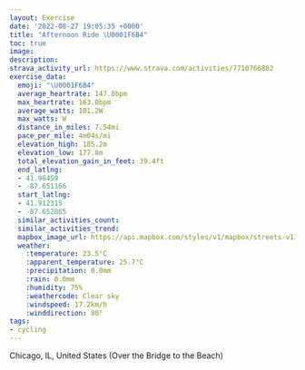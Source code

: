 ```yaml
---
layout: Exercise
date: '2022-08-27 19:05:35 +0000'
title: "Afternoon Ride \U0001F6B4"
toc: true
image:
description:
strava_activity_url: https://www.strava.com/activities/7710766882
exercise_data:
  emoji: "\U0001F6B4"
  average_heartrate: 147.0bpm
  max_heartrate: 163.0bpm
  average_watts: 101.2W
  max_watts: W
  distance_in_miles: 7.54mi
  pace_per_mile: 4m04s/mi
  elevation_high: 185.2m
  elevation_low: 177.8m
  total_elevation_gain_in_feet: 39.4ft
  end_latlng:
  - 41.98459
  - -87.651166
  start_latlng:
  - 41.912315
  - -87.652865
  similar_activities_count:
  similar_activities_trend:
  mapbox_image_url: https://api.mapbox.com/styles/v1/mapbox/streets-v11/static/path-5+787af2-1.0(%7D~x~Flu~uO%40I%3FHCB%40b%40u%40DIEGDU%3Fk%40LcAGQGu%40%40ES%40OEeBBED_AIcAAoDKiBDkAEk%40I%5BHSCyCFc%40%3Fw%40Bc%40Ca%40AgB%40YCsB%3FoBGyA%40%7BBEkGGWOI_BDGDGAGQAyBG%7DDBqBC_E%3F_AHu%40I%7B%40IO%3FGJe%40EsAK_%40C_A%3FcFCa%40%40c%40CgA%40sAC_BBe%40Eg%40Bs%40EW%3Fk%40B_%40AYCC%3FSJQCQTc%40Ec%40%40%5DNUOy%40Cg%40M%5DMQMIg%40AKMI%5BMaBCEc%40BkA%5Eo%40MOKWk%40%3F%5DAYQy%40%3Fq%40%40wAIYFg%40Cc%40Fm%40JIH%5BDEz%40wCt%40qATKh%40e%40TIFCFLiBuEEHg%40Z%5DNi%40d%40a%40PwC%60BSBg%40Z_AVoAd%40%5BDULYDED%40FPTyI%60BqBTk%40N_CXgCn%40y%40V%7D%40FgBf%40%7DAJeC%5EwBO%5DMaAk%40S%5BKa%40IMYO%5DAwAZi%40RqCxCy%40n%40y%40f%40%5BLgB%60%40iBXwBN%5BEmBCkC%5BY%40m%40Vs%40v%40YJe%40DwACkB%5Bi%40%40kARm%40T%7D%40N_%40JcAh%40%7B%40T%5DBeBz%40s%40n%40w%40h%40kAh%40i%40%5EU%60%40Ux%40%7DBlDWZYRUZm%40pAUZe%40%5ESXMb%40u%40%7CAc%40%60%40k%40JKHc%40t%40%7B%40z%40eGrEQ%60%40KHw%40b%40y%40LiDhAwCdBo%40l%40qAv%40%7B%40%5EkAZeCL%5BFIHq%40fAa%40d%40e%40%60%40qFpCMB%5DCsAaA%5D%3FOBmA~%40S%5CO%60%40aAjAYR%5BL%5DBwA%5C%5DPmARmHlBaA%5C%5B%3FeAQkBs%40oBe%40%5B%3FYLc%40%5Cy%40ReAbAs%40Pw%40f%40s%40LyAp%40qAXe%40RmBl%40i%40%40q%40_%40i%40I%5B%40YJw%40p%40yAj%40_BN%5BCw%40_%40qBOoAg%40eAGSUGOCO%3FSTmC%40o%40Co%40M%5BUSOAaBPMAWQEOEc%40F%7BC%3Fq%40Es%40Kq%40I_%40Yw%40Uc%40c%40k%40aAq%40oAYmABiA%5Cs%40j%40g%40n%40Yl%40YbAQvAAhCDbBRvBCVIPKNOHoBRQWG_%40Wi%40YQg%40Ba%40%60%40gAfB%7BBvBq%40d%40wAz%40uBv%40i%40B%7D%40f%40yDvAmApAMDqAEcI~%40mGJsCA_AFg%40GKYKq%40%40a%40IUGCc%40%3Fe%40Hy%40l%40Yb%40Uh%40I%60%40Uh%40Op%40E~AJdEIz%40OX%7BBdBmBlAsAd%40_Dv%40q%40%5CoCbBu%40FBHn%40Kv%40_%40%7CBuAJS%40m%40J%5DNOZQAKE%40_DfEIFq%40Zi%40NmDj%40%7B%40F%7DAEmAOwAUsA_%40kADUUQk%40IOWSg%40Q),pin-s-s+e5b22e(-87.65287,41.91231),pin-s-f+89ae00(-87.65117000000005,41.98458999999999)/auto/800x800?access_token=pk.eyJ1Ijoiam9zaGJlY2ttYW4iLCJhIjoiY205eWR2aDd1MWZ6djJrbXc4a3M0bWZleiJ9.XiG9OWkNcZk2QzjJbxLB4A
  weather:
    :temperature: 23.5°C
    :apparent_temperature: 25.7°C
    :precipitation: 0.0mm
    :rain: 0.0mm
    :humidity: 75%
    :weathercode: Clear sky
    :windspeed: 17.2km/h
    :winddirection: 80°
tags:
- cycling
---
```

Chicago, IL, United States (Over the Bridge to the Beach)
